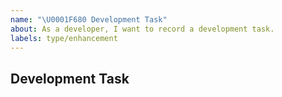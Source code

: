 ```yaml
---
name: "\U0001F680 Development Task"
about: As a developer, I want to record a development task.
labels: type/enhancement
---
```


## Development Task
